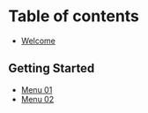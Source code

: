 # Table of contents

* [Welcome](README.md)

## Getting Started

* [Menu 01](getting-started/quickstart.md)
* [Menu 02](getting-started/publish-your-docs.md)
